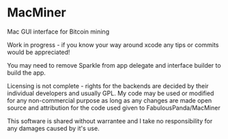 MacMiner
========

Mac GUI interface for Bitcoin mining

Work in progress - if you know your way around xcode any tips or commits would be appreciated!

You may need to remove Sparkle from app delegate and interface builder to build the app.

Licensing is not complete - rights for the backends are decided by their individual developers and usually GPL.
My code may be used or modified for any non-commercial purpose as long as any changes are made open source and
attribution for the code used given to FabulousPanda/MacMiner

This software is shared without warrantee and I take no responsibility for any damages caused by it's use.
